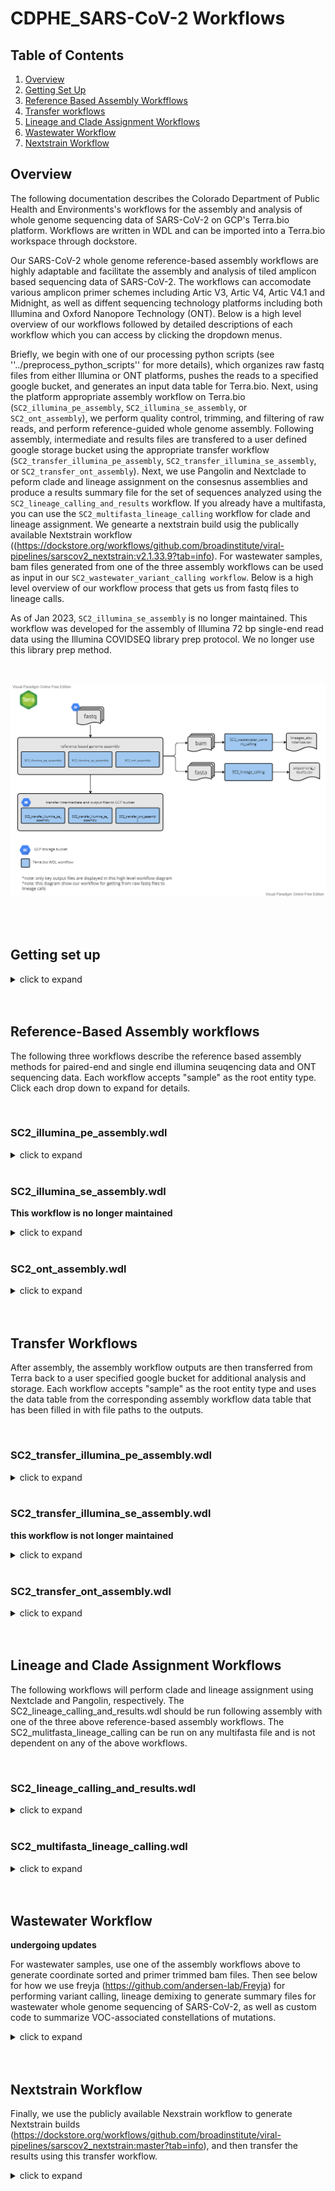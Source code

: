 # CDPHE_SARS-CoV-2 Workflows

## Table of Contents

1. [Overview](#overview)
2. [Getting Set Up](#getting-set-up)
3. [Reference Based Assembly Workfflows](#reference-based-assembly-workflows)
4. [Transfer workflows](#transfer-workflows)
5. [Lineage and Clade Assignment Workflows](#lineage-and-clade-assignment-workflows)
6. [Wastewater Workflow](#wastewater-workflow) 
7. [Nextstrain Workflow](#nextstrain-workflow)


## Overview

The following documentation describes the Colorado Department of Public Health and Environments's workflows for the assembly and analysis of whole genome sequencing data of SARS-CoV-2 on GCP's Terra.bio platform. Workflows are written in WDL and can be imported into a Terra.bio workspace through dockstore.

Our SARS-CoV-2 whole genome reference-based assembly workflows are highly adaptable and facilitate the assembly and analysis of tiled amplicon based sequencing data of SARS-CoV-2. The workflows can accomodate various amplicon primer schemes including Artic V3, Artic V4, Artic V4.1 and Midnight, as well as diffent sequencing technology platforms including both Illumina and Oxford Nanopore Technology (ONT). Below is a high level overview of our workflows followed by detailed descriptions of each workflow which you can access by clicking the dropdown menus.

Briefly, we begin with one of our processing python scripts (see ''../preprocess_python_scripts'' for more details), which organizes raw fastq files from either Illumina or ONT platforms, pushes the reads to a specified google bucket, and generates an input data table for Terra.bio. Next, using the platform appropriate assembly workflow on Terra.bio (``SC2_illumina_pe_assembly``, ``SC2_illumina_se_assembly``, or ``SC2_ont_assembly``), we perform quality control, trimming, and filtering of raw reads, and perform reference-guided whole genome assembly. Following assembly, intermediate and results files are transfered to a user defined google storage bucket using the appropriate transfer workflow (``SC2_transfer_illumina_pe_assembly``, ``SC2_transfer_illumina_se_assembly``, or ``SC2_transfer_ont_assembly``). Next, we use Pangolin and Nextclade to peform clade and lineage assignment on the consesnus assemblies and produce a results summary file for the set of sequences analyzed using the ``SC2_lineage_calling_and_results`` workflow. If you already have a multifasta, you can use the ``SC2_multifasta_lineage_calling`` workflow for clade and lineage assignment. We genearte a nextstrain build usig the publically available Nextstrain workflow ((https://dockstore.org/workflows/github.com/broadinstitute/viral-pipelines/sarscov2_nextstrain:v2.1.33.9?tab=info). For wastewater samples, bam files generated from one of the three assembly workflows can be used as input in our ``SC2_wastewater_variant_calling workflow``.  Below is a high level overview of our workflow process that gets us from fastq files to lineage calls.

As of Jan 2023, ``SC2_illumina_se_assembly`` is no longer maintained. This workflow was developed for the assembly of Illumina 72 bp single-end read data using the Illumina COVIDSEQ library prep protocol. We no longer use this library prep method. 

<br/>

![SC2 high level overview workflow diagram](./workflow_diagrams/SC2_overview_workflow_diagram.png "high level overview of SC2 workflow")

<br/>
<br/>


## Getting set up
<details>
<summary>click to expand</summary>

<br/>

Prior to running any of the workflows, you must set up the terra table and link reference files and custom python scripts to your workspace data. Below is a table detailing the workspace data you will need to set up.

<br/>

#### Workspace data
The reference files can be found in this repository in the ``workspace_data`` directory. Python scripts can be found in the listed repsoitory directory.

| workspace variable name | workflow|  file name | description | 
|-------------------|-----------------|--------------------|-----------------|
| ``adapters_and_contaminants_fa`` | ``SC2_illumina_pe_assembly``| Adapters_plus_PhiX_174.fasta | adapaters sequences and contaiment sequences removed during fastq cleaning and filtering using SeqyClean. Thanks to Erin Young at Utah Public Health Laboratory for providing this file!  |
| ``covid_genome_gff`` |``SC2_illumina_pe_assembly``, ``SC2_illumina_se_assembly``, ``SC2_ont_assembly`` | NC_045512-2_reference.gff| whole genome reference sequence annotation file in gff format (we use NCBI genbank ID MN908947.3) |
| ``covid_genome_fa`` | ``SC2_illumina_pe_assembly``, ``SC2_illumina_se_assembly``, ``SC2_ont_assembly``|MN908947-2_reference.fasta | SARS-CoV-2 whole genome reference sequence in fasta format (we use NCBI genbank ID MN908947.3) |
| ``artic_v3_bed`` |  ``SC2_illumina_pe_assembly``, ``SC2_illumina_se_assembly``, ``SC2_ont_assembly``|artic_V3_nCoV-2019.primer.bed| primer bed file for the Artic V3 tiled amplicon primer set. Thanks to Theiagen Genomics for providing this file! |
| ``artic_v4_bed`` | ``SC2_illumina_pe_assembly``, ``SC2_illumina_se_assembly``, ``SC2_ont_assembly``|artic_V4_nCoV-2019.primer.bed | primer bed file for the Artic V4 tiled amplicon primer set. Thanks to Theiagen Genomics for providing this file! |
| ``artic_v4-1_bed`` | ``SC2_illumina_pe_assembly``, ``SC2_illumina_se_assembly``, ``SC2_ont_assembly``|artic_V4-1_nCoV-2019.primer.bed | primer bed file for the Artic V4.1 tiled amplicon primer set. Thanks to Theiagen Genomics for providing this file! |
|``artic_v4-1_s_gene_amplicons``|``SC2_illumina_pe_assembly``,  ``SC2_ont_assembly``|artic_v4_1_s_gene_amplicons.tsv||
|``artic_v4-1_s_gene_primer_bed``|``SC2_illumina_pe_assembly``,  ``SC2_ont_assembly``| S_gene_V4-1_nCoV-2021.primer.bed||
| ``midnight_bed`` | ``SC2_ont_assembly``| Midnight_Primers_SARS-CoV-2.scheme.bed | primer bed file for the Midnight tiled amplicon primer set. Thanks to Theiagen Genomics for providing this file! |
| `` covid_voc_annotations_tsv``|``SC2_wastewater_variant_calling workflow``| SC2_voc_annotations_20220711.tsv | For wastewater only. List of amino acid (AA) subsitiutions and lineages containing those AA substitutions; for a lineage to be associated with a given AA subsitution, 90% of publically available sequences must contain the AA substition (the 90% cutoff was determined using outbreak.info) |
| ``covid_voc_bed_tsv``|``SC2_wastewater_variant_calling workflow``.| SC2_voc_mutations_20220711.tsv |  For wastewater only. List of nucleotide genome positions in relation to the MN908947.3 reference genome of know mutations |
| ``covid_calc_per_cov_py`` |``SC2_illumina_pe_assembly``, ``SC2_illumina_se_assembly``, ``SC2_ont_assembly`` |calc_percent_coverage.py | see detailed description in the readme file found in ``./python_scripts/`` repo directory|
| ``covid_nextclade_json_parser_py`` | ``SC2_lineage_calling_and_results``| nextclade_json_parser.py | see detailed description in the readme file found in ``./python_scripts/`` repo directory|
| ``covid_concat_results_py`` | ``SC2_lineage_calling_and_results``| concat_seq_metrics_and_lineages_results.py | see detailed description in the readme file found in ``./python_scripts`` repo directory |


</details>

<br/>
<br/>

## Reference-Based Assembly workflows
The following three workflows describe the reference based assembly methods for paired-end and single end illumina seuqencing data and ONT sequencing data. Each workflow accepts "sample" as the root entity type. Click each drop down to expand for details.

<br/>


### SC2_illumina_pe_assembly.wdl
<details>
<summary>click to expand</summary>

<br/>

### Overview
This workflow was developed for the assembly of Illumina 150 bp paired-end read data using the Illumina Nextera XT library prep protocol. The workflow accepts "sample" as the root entity type. The workflow will:
1. Use Seqyclean to quality filter and trim raw fastq files
  - Seqyclean parameters include a minimum read length set to 70 bp and quality trimming set to a minimum Phred quality score of 30.
2. Run FastQC on both the raw and cleaned reads
3. Align reads to the reference genome using bwa and then sort the bam by coordinates using Samtools
4. Use iVar trim to trim primer regions and then sort the trimmed bam by coordinates using Samtools
5. Use iVar variants to call variants from the trimmed and sorted bam
  - iVar variants parameters include a minimum quality score set to 20, a minimum variant base frequency set to 0.6 and a minimum read depth set to 10.
6. Use iVar consensus to call the consensus genome sequence from the trimmed and sorted bam
  - iVar consensus parameters include a minimum quality score set to 20, a minimum variant base frequency set to 0.6 and a minimum read depth set to 10.
7. Use Samtools flagstat, stats, and coverage to output statistics from the bam
8. Rename the fasta header of consensus sequences in the GISAID-acceptable format: CO-CDPHE-{sample_id}
9. Calculate the percent coverage using the [calc_percent_coverage.py](./python_scripts/calc_percent_coverage.py) script available in the [python_scripts](./python_scripts/) directory of this repo.

![SC2_illumina_pe_assembly.wdl workflow diagram](./workflow_diagrams/SC2_illumina_pe_assembly.png "SC2_illumina_pe_assembly.wdl workflow diagram")


<br/>

### Inputs
1. Terra data table.

   The terra data table must include the following columns as listed below. Note that optional columns are not neccessary for the assembly workflow but must be present for the SC2_lineage_calling_and results.wdl and Transfer workflows described below under ``Lineage Calling Workflows`` and ``Transfer Workflows``, respecitively.

| column header | description | 
|-------------------|-----------------|
| ``entity:sample_id``| column with the list of sample names. (e.g. ``entity:covwwt-0203_id``) |
| ``fastq_1``| The google bucket path to the R1 fastq file.|
|``fastq_2``| The google bucket path to the R2 fastq file.|
|``out_dir``| User defined google bucket for where the files will be transfered during the transfer workflows. |
|``workbook_path``| (optional; required for lineage calling workflow) | 
|``project_name``| (optional; requried for lineage calling workflow) |

<br/>

2. Terra Workspace Data.

  See [Getting set up](#getting-set-up) above. 

<br/>

3. Setting up the workflow inputs

  For setting up the worklfow inputs, use the ``SC2_illumina_pe_assembly-input.json`` in the ``workflow_inputs`` directory.

  |workflow variable| attribute (input syntax into workflow) |
  |------------|-----------|
  |``adapters_and_contaminants``|workspace.adapters_and_contaminants_fa|
  |``calc_percent_coverage_py``|workspace.covid_calc_percent_coverage_py|
  |``covid_genome``|workspace.covid_genome_fa|
  |``covid_gff``|workspace.covid_genome_gff|
  |``fastq_1``|this.fastq_1|
  |``fastq_2``|this.fastq_2|
  |``primer_bed``|workspace.artic_v4-1_bed|
  |``s_gene_amplicons``|workspace.artic_v4-1_s_gene_amplicons|
  |``sample_name``|this.{entity_name}_id|

<br/>

### Outputs

| WDL task name | software/program | variable name | description |
|---------------|------------------|---------------|-------------|
|seqyclean| seqyclean| ``filtered_reads_1``| file|
|seqyclean| seqyclean| ``filtered_reads_2``| file|
|seqyclean| seqyclean| ``seqyclean_summary``| file|
|fastqc as fastqc_raw| fastqc| ``fastqc_raw1_html``| file|
|fastqc as fastqc_raw| fastqc| ``fastqc_raw1_zip``| file|
|fastqc as fastqc_raw| fastqc| ``fastqc_raw2_html``| file|
|fastqc as fastqc_raw| fastqc| ``fastqc_raw2_zip``| file|
|fastqc as fastqc_cleaned| fastqc| ``fastqc_clean1_html``| file|
|fastqc as fastqc_cleaned| fastqc| ``fastqc_clean1_zip``| file|
|fastqc as fastqc_cleaned| fastqc|``fastqc_clean2_html``| file|
|fastqc as fastqc_cleaned| fastqc| ``fastqc_clean2_zip``| file|
|align_reads|bwa and samtools| ``out_bam``| file|
|align_reads|bwa and samtools| ``out_bamindex``| file|
|align_reads|bwa and samtools|``assembler_version``| string recording the version for bwa, this information is used later for submitting to public repositories.|
|ivar trim |ivar trim and samtools| ``trim_bam`` | file|
|ivar trim |ivar trim and samtools| ``trimsort_bam`` | file|
|ivar trim |ivar trim and samtools| ``trimsort_bamindex`` | file|
|ivar variants| ivar variants| ``variants``| vcf file formatted as a tsv|
|ivar consensus| ivar consnesus| ``consensus``| fasta file of conensus genome, Ns are called in places with less than 10 bp read depth. |
|bam_stats|samtools flagstat, stats, percent_coverage | ``flagstat_out``| file|
|bam_stats|samtools flagstat, stats, percent_coverage | ``stats_out``| file|
|bam_stats|samtools flagstat, stats, percent_coverage |  ``covhist_out``| file|
|bam_stats|samtools flagstat, stats, percent_coverage |  ``cov_out``| file|
|bam_stats|samtools flagstat, stats, percent_coverage | ``cov_s_gene_amplcions_out``| file|
|bam_stats|samtools flagstat, stats, percent_coverage | ``cov_s_gene_out``|file|
|rename_fasta| N/A | ``renamed_consensus``|fasta file; consesnus genome sequence with the fasta header renamed to be CO-CDPHE-{sample_name}|
|calc_percent_cvg|calc_percent_coverage.py| ``percent_cvg_csv``|csv file, see calc_percent_cvg.py script readme for details found in the ./python_scripts directory of this repository.|


<br/>

</details>

<br/>

### SC2_illumina_se_assembly.wdl
**This workflow is no longer maintained**
<details>
<summary>click to expand</summary>

### Overivew
This workflow was developed for the assembly of Illumina 72 bp single-end read data using the Illumina COVIDSEQ library prep protocol. The workflow accepts "sample" as the root entity type. The workflow will:
1. Use Trimmomatic and bbduk to quality filter, trim, and remove adapters from raw fastq files
  - Trimmomatic parameters inlcude a sliding widnow set to trim reads when the 4bp sliding window quality score falls below a mean Phred quality score of 30 (i.e. 4:30) and a minimum read lenght of 25 bp.
  - bbduck parameters include adapter trimming set to trim everything to the right of a kmer match and removal of PhiX sequences.
2. Run FastQC on both the raw and cleaned reads
3. Align reads to the reference genome using bwa and then sort the bam by coordinates using Samtools
4. Use iVar trim to trim primer regions and then sort the trimmed bam by coordinates using Samtools
5. Use iVar variants to call variants from the trimmed and sorted bam
  - iVar variants parameters include a minimum quality score set to 20, a minimum variant base frequency set to 0.6 and a minimum read depth set to 10.
6. Use iVar consensus to call the consensus genome sequence from the trimmed and sorted bam
  - iVar consensus parameters include a minimum quality score set to 20, a minimum variant base frequency set to 0.6 and a minimum read depth set to 10.
7. Use Samtools flagstat, stats, and coverage to output statistics from the bam
8. Rename the fasta header of consensus sequences in the format: CO-CDPHE{sample_id}
9. Calculate the percent coverage using the [calc_percent_coverage.py](./python_scripts/calc_percent_coverage.py) script available in the [python_scripts](./python_scripts/) directory of this repo.

![SC2_illumina_se_assembly.wdl workflow diagram](./workflow_diagrams/SC2_illumina_se_assembly.png "SC2_illumina_se_assembly.wdl workflow diagram")


### Inputs
1. Terra data table.

  The terra data table can be generated using the preprocess python scripts available in the [preprocess_python_scripts directory](./../preprocess_python_scripts) directory. The terra data table must include the following columns as listed below. Note that optional columns are not neccessary for the assembly workflow but but be present for the SC2_lineage_calling_and results.wdl and Transfer workflows described below under ``Lineage Calling Workflows`` and ``Transfer Workflows`` , respecitively.

  1. ``entity:sample_id``: column with the list of sample names/ids. Note that if there is more than one data table in the Terra Workspace, you need to add a number after the word sample to keep the datatables seperate (e.g. ``entity:sample2_id``).
  2. ``fastq``: The google bucket path to the fastq file.
  4. ``seq_run`` (optional): the name of the sequencing run (e.g. NEXSEQ_101)
  5. ``tech_platform`` (optional) : e.g. Illumina NexSeq
  6. ``read_type`` (optional): single
  7. ``primer_set`` (optional): e.g. COVIDSeqV3
  8. ``plate_name`` (optional): name of sequencing plate  
  9. ``plate_sample_well`` (optional): location of well on sequencing plate
  10. ``out_dir`` (optional): user defined google bucket fro where the files will be transfered during the transfer workflows.

2. Terra Workspace Data.

  The following reference files can be found in the [workspace_data](./workspace/) directory and the [python_scripts](./python_scripts/) directory. These files should be saved as Workspace data in your Terra Workspace. To do so, upload the files to a google bucket an link the file path to the wrokspace data variable. Once saved as workspace data variables, they can be used as inputs for the workflow.

  1. ``covid_genome``: the path to the google bucket directory contianing the SARS-CoV-2 reference genome fasta (we use NCBI genbank ID MN908947.3).
  2. ``covid_gff``: the path to the google bucket directory containing the SARS-CoV-2 reference genome gff annotation file (we use NCBI genbank ID MN908947.3)
  4. ``primer_bed``: the path to the google bucket directory containing a bed file with the primers used for amplicon sequencing
    - currenly we have bed files for Artic V3, Artic V4, Artic V4.1 and Midnight.
  5. ``preprocess_python_script``: [do we want to change the name of this variable in the WDL to match the python script name?] the path to the google bucket containing the ``calc_percent_coverage.py`` script.

Below is a summary of the workflow input variables along with the syntax used for the attribute column when setting up the workflow to run on Terra.bio. For the attributes, the "this." syntax refers Terra to pull the variable from the terra datatable (#1 above). The  "workspace." syntax refers Terra to pull the variable from the terra workspace data (#2 above).

|workflow variable| attribute (input syntax into workflow) |
|------------|-----------|
|``covid_genome``| workspace.covid_genome|
|``covid_gff``| workspace.covid_gff
|``fastq``| this.fastq|
|``preprocess_python_script``| workspace.preprocess_python_script|
|``primer_bed``|workspace.V4-1Artic|
|``sample_id``| this.sample{terra_datatable_name}_id|

### Outputs
1. Output files from Trimmomatic and ddbuk
  - ``trimmed_reads``: file
  - ``trim_stats``: file
  - ``filtered_reads`: file
  - ``adapter_stats``: file
  - ``PhiX_stats``: file


2. Output files from FastQC
  - ``fastqc_raw1_html``: file
  - ``fastqc_raw1_zip``: file
  - ``fastqc_raw2_html``: file
  - ``fastqc_raw2_zip``: file
  - ``fastqc_clean1_html``: file
  - ``fastqc_clean1_zip``: file
  - ``fastqc_clean2_html``: file
  - ``fastqc_clean2_zip``: file


3. Output files from bwa and samtools (align reads)
  - ``out_bam``: file


4. Output files from iVar trim and samtools
  - ``trim_bam``: file
  - ``trimsort_bam``: file
  - ``trimsort_bamindex``: file


5. Output files from iVar variants
  - ``variants``: vcf file formated as a tsv


6. Output files from iVar consensus
  - ``consensus``: fasta file of conensus genome, Ns are called in places with less than 10 bp read depth.  


7. Output files from Samtools flagstat, stats, and percent_coverage
  - ``fagstat_out``: file
  - ``stats_out``: file
  - ``covhist_out``: file
  - ``cov_out``: file


8. Output from rename consensus fasta headers
  - ``renamed_consensus``: fasta file; consesnus genome sequence with the fasta header renamed to be CO-CDPHE-{sample_id}


9. Output from calc_percent_coverage.py
  - ``percent_cvg_csv``: csv file, see calc_percent_cvg.py script readme for details.


10. bwa assembler version string output  
  - ``assembler_version``: string recording the version for bwa, this information is used later for submitting to public repositories.


</details>

<br/>

### SC2_ont_assembly.wdl
<details>
<summary>click to expand</summary>

<br/>

### Overview
This workflow was developed for the assembly of Oxford Nanopore Technology (ONT) read data following the ARTIC SARS-CoV-2 sequencing protocol and using the ONT native barcoding kit. This workflow assumes that basecalling and conversion of fast5 files into fastq has already occurred (e.g. using MinKNOW). The workflow accepts "sample" as the root entity type. The workflow will:
1. Demuliplex basecalled fastq files using guppy_barcoder
2. Perform quality filering using guppyplex
  - guppyplex inlcudes a min length parameter set to 400 and a max length set to 700 for Artic primers and a min lingth set ot 400 and a max length set to 1500 for midnight primers.
3. Run artic minion --medaka for variant calling and to generate a consensus fagstat_out
  - medaka uses minimap2 by default to align reads to the SARS-CoV-2 reference genome
  - the default parameter in medaka for base calling is 20x depth and at least 60% of reads containing the base call
4. Scaffold assembly with pyScaf
  - this step ensures a single continuous consensus sequence with only one sequence in the consensus fasta file
5. Rename consensus to CO-CDPHE-{sample_id}
6. Generate bam quality statistics using samtools
7. Calculates percent coverage using the ``calc_percent_coverage.py`` script



![SC2_ont_assembly.wdl workflow diagram](./workflow_diagrams/SC2_ont_assembly.png "SC2_ont_assembly.wdl workflow diagram")

<br/>

### Inputs
1. Terra data table.

  The terra data table can be generated using the preprocess python scripts available in the [preprocess_python_scripts directory](./../preprocess_python_scripts) directory. The terra data table must include the following columns as listed below. Note that optional columns are not neccessary for the assembly workflow but but be present for the SC2_lineage_calling_and results.wdl and Transfer workflows described below under ``Lineage Calling Workflows`` and ``Transfer Workflows`` , respecitively.


  | column header | description | 
|-------------------|-----------------|
| ``entity:sample_id``| column with the list of sample names. (e.g. ``entity:covwwt-0203-miseq_id``) |
| ``index_1_id``| the ont barcode associated with the sample|
|``fastq_dir``| the google bucket path with the set of fastq files|
|``out_dir``| User defined google bucket for where the files will be transfered during the transfer workflows. |
|``workbook_path``| (optional; required for lineage calling workflow) | 
|``project_name``| (optional; requried for lineage calling workflow) |

<br/>

2. Terra Workspace Data.

  See [Getting set up](#getting-set-up) above. 

<br/>

3. Setting up the workflow inputs

  For setting up the worklfow inputs, use the ``SC2_ont_assembly-input.json`` in the ``workflow_inputs`` directory. 

  |workflow variable| attribute (input syntax into workflow) |
  |------------|-----------|
  |``calc_percent_coverage_py``|workspace.covid_calc_percent_coverage_py|
  |``covid_genome``|workspace.covid_genome_fa|
  |``gcs_fastq_dir``| this.fastq_dir|
  |``index_1_id`` | this.index_1_id|
  |``primer_bed``| workspace.artic_v4-1_bed|
  |``primer_set``| this.primer_set|
  |``s_gene_amplicons``| workspace.artic_v4-1_s_gene_amplicons|
  |``s_gene_primer_bed``| workspace.artic_v4-1_s_gene_primer_bed|
  |``sample_name``|this.{entity_name}_id|




### Outputs

| WDL task name | software/program | variable name | description |
|---------------|------------------|---------------|-------------|
|Demultiplex|guppy_barcoder| ``barcode_summary``| file|
|Demultiplex|guppy_barcoder| ``guppy_dmux_fastq``| file|
|guppyplex quality filtering| ``filtered_fatsq``| file|
|Medaka|medaka and minimap2| ``sorted_bam``| file|
|Medaka|medaka and minimap2| ``trim_sort_bam``| file|
|Medaka|medaka and minimap2| ``trimsort_bai``| file|
|Medaka|medaka and minimap2| ``variants``| file|
|Medaka|medaka and minimap2| ``consensus``| file|
|Medaka|medaka and minimap2| ``assembler_version``| string recording the version for artic medaka, this information is used later for submitting to public repositories.|
|Bam_stats |samtools flagstat, stats, percent_coverage | ``flagstat_out``| file|
|Bam_stats |samtools flagstat, stats, percent_coverage |  ``stats_out``| file|
|Bam_stats |samtools flagstat, stats, percent_coverage |  ``covhist_out``| file|
|Bam_stats |samtools flagstat, stats, percent_coverage | ``cov_out``| file|
|Scaffold|pyScaf | ``scaffold_consensus``| consesnus sequence as a fasta file|
|rename_fasta|N/A| ``renamed_consensus``|fasta file; consesnus genome sequence with the fasta header renamed to be CO-CDPHE-{sample_name}|
|calc_percent_cvg|calc_percent_coverage.py| ``percent_cvg_csv``|csv file, see calc_percent_cvg.py script readme for details found in the ./python_scripts directory of this repository.|
|get_primer_site_variants| bcftools | ``primer_site_variants`` | file |



</details>

<br/>
<br/>

## Transfer Workflows

After assembly, the assembly workflow outputs are then transferred from Terra back to a user specified google bucket for additional analysis and storage. Each workflow accepts "sample" as the root entity type and uses the data table from the corresponding assembly workflow data table that has been filled in with file paths to the outputs. 

<br/>

### SC2_transfer_illumina_pe_assembly.wdl
<details>
<summary>click to expand</summary>

<br/>

This workflow transfers the output file generated from SC2_illumina_pe_assemby to a user specified google bucket. Below is a summary of the workflow input variables along with the syntax used for the attribute column when setting up the workflow to run on Terra.bio. For the attributes, the "this.sample{terra_datatable_name}s." syntax refers Terra to pull the variable from the terra datatable as used for sample sets. The Google Bucket path describes where in the user google bucket the output file is transferred to.  

|workflow variable| attribute (input syntax into workflow) | google bucket path|
|------------|-----------|----------|
|``consensus``| this.consensus| ``gs://{user_defined_gcp_bucket}/assemblies/``|
|``covhist_out``| this.coverage_hist| ``gs://{user_defined_gcp_bucket}/bam_stats/``|
|``cov_out``| this.coverage_out| ``gs://{user_defined_gcp_bucket}/bam_stats/``|
|``fastqc_clean1_html``| this.fastq_clean1_html| ``gs://{user_defined_gcp_bucket}/fastqc/``|
|``fastqc_clean1_zip``|this.fastqc_clean1_zip|``gs://{user_defined_gcp_bucket}/fastqc/``|
|``fastqc_clean2_html``| this.fastqc_clean2_html| ``gs://{user_defined_gcp_bucket}/fastqc/``|
|``fastqc_clean2_zip ``| this.fastqc_clean2_zip|``gs://{user_defined_gcp_bucket}/fastqc/``|
|``filtered_reads_1``| this.filtered_reads_1| ``gs://{user_defined_gcp_bucket}/seqyclean/``|
|``filtered_reads_2``|this.filtered_reads_2| ``gs://{user_defined_gcp_bucket}/seqclean/``|
|``flagstat_out``| this.flagstat_out| ``gs://{user_defined_gcp_bucket}/bamstats/``|
|``out_dir``| this.out_dir| N/A |
|``renamed_consensus``| this.renmaed_consensus| ``gs://{user_defined_gcp_bucket}/assemblies/``|
|``trimsort_bam``| this.trimsort_bam|``gs://{user_defined_gcp_bucket}/alignments/``|
|``trimsort_bamindex``| this.trimsort_bamindex| ``gs://{user_defined_gcp_bucket}/alignments/``|
|``variants`` | this.variants| ``gs://{user_defined_gcp_bucket}/variants/``|

![SC2_transfer_illumina_pe_assembly.wdl workflow diagram](./workflow_diagrams/SC2_transfer_illumina_pe_assembly.png "SC2_transfer_illumina_pe_assembly.wdl workflow diagram")

</details>

<br/>

### SC2_transfer_illumina_se_assembly.wdl
**this workflow is not longer maintained**

<details>
<summary>click to expand</summary>
This workflow transfers the output file generated from SC2_illumina_se_assemby to a user specified google bucket. Below is a summary of the workflow input variables along with the syntax used for the attribute column when setting up the workflow to run on Terra.bio. For the attributes, the "this.sample{terra_datatable_name}s." syntax refers Terra to pull the variable from the terra datatable as used for sample sets. The Google Bucket path describes where in the user google bucket the output file is transferred to.  

|workflow variable| attribute (input syntax into workflow) | google bucket path|
|------------|-----------|----------|
|``adapter_stats``| this.sample{terra_datatable_name}s.adapter_stats| ``gs://{user_defined_gcp_bucket}/filter_reads/``|
|``consensus``| this.sample{terra_datatable_name}s.consensus| ``gs://{user_defined_gcp_bucket}/assemblies/``|
|``covhist_out``| this.sample{terra_datatable_name}s.coverage_hist| ``gs://{user_defined_gcp_bucket}/bam_stats/``|
|``cov_out``| this.sample{terra_datatable_name}s.coverage_out| ``gs://{user_defined_gcp_bucket}/bam_stats/``|
|``fastqc_clean_html``| this.sample{terra_datatable_name}s.fastq_clean_html| ``gs://{user_defined_gcp_bucket}/fastqc/``|
|``fastqc_clean_zip``|this.sample{terra_datatable_name}s.fastqc_clean_zip|``gs://{user_defined_gcp_bucket}/fastqc/``|
|``filtered_reads``| this.sample{terra_datatable_name}s.filtered_reads| ``gs://{user_defined_gcp_bucket}/seqyclean/``|
|``flagstat_out``| this.sample{terra_datatable_name}s.flagstat_out| ``gs://{user_defined_gcp_bucket}/bamstats/``|
|``out_dir``| this.sample{terra_datatable_name}s.out_dir| N/A |
|``PhiX_stats``| this.sample{terra_datatable_name}s.PhiX_stats | ``gs://{user_defined_gcp_bucket}/filtered_reads/``
|``renamed_consensus``| this.sample{terra_datatable_name}s.renmaed_consensus| ``gs://{user_defined_gcp_bucket}/assemblies/``|
|``trimsort_bam``| this.sample{terra_datatable_name}s.trimsort_bam|``gs://{user_defined_gcp_bucket}/alignments/``|
|``trimsort_bamindex``| this.sample{terra_datatable_name}s.trimsort_bamindex| ``gs://{user_defined_gcp_bucket}/alignments/``|
|``variants`` | this.sample{terra_datatable_name}s.variants| ``gs://{user_defined_gcp_bucket}/variants/``|

![SC2_transfer_illumina_se_assembly.wdl workflow diagram](./workflow_diagrams/SC2_transfer_illumina_se_assembly.png "SC2_transfer_illumina_se_assembly.wdl workflow diagram")

</details>

<br/>

### SC2_transfer_ont_assembly.wdl
<details>
<summary>click to expand</summary>
<br/>

This workflow transfers the output file generated from SC2_ont_assemby to a user specified google bucket. Below is a summary of the workflow input variables along with the syntax used for the attribute column when setting up the workflow to run on Terra.bio. For the attributes, the "this.sample{terra_datatable_name}s." syntax refers Terra to pull the variable from the terra datatable as used for sample sets. The Google Bucket path describes where in the user google bucket the output file is transferred to.  

|workflow variable| attribute (input syntax into workflow) | google bucket path when transfered|
|------------|-----------|----------|
|``covhist_out``| this.coverage_hist| ``gs://{user_defined_gcp_bucket}/bam_stats/``|
|``cov_out``| this.coverage_out| ``gs://{user_defined_gcp_bucket}/bam_stats/``|
|``filtered_fastq``| this.filtered_fastq| ``gs://{user_defined_gcp_bucket}/filtered_fastq/``|
|``flagstat_out``| this.flagstat_out| ``gs://{user_defined_gcp_bucket}/bamstats/``|
|``out_dir``| this.out_dir| N/A |
|``renamed_consensus``| this.renmaed_consensus| ``gs://{user_defined_gcp_bucket}/assemblies/``|
|``samstats_out``| this.samstats_out| ``gs://{user_defined_gcp_bucket}/bam_stats/``|
|``scaffold_consensus``| this.scaffold_consensus| ``gs://{user_defined_gcp_bucket}/assemblies/``|
|``trimsort_bam``| this.trimsort_bam|``gs://{user_defined_gcp_bucket}/alignments/``|
|``variants`` | this.variants| ``gs://{user_defined_gcp_bucket}/variants/``|

![SC2_transfer_ont_assembly.wdl workflow diagram](./workflow_diagrams/SC2_transfer_ont_assembly.png "SC2_transfer_ont_assembly.wdl workflow diagram")

</details>

<br/>
<br/>

## Lineage and Clade Assignment Workflows
The following workflows will perform clade and lineage assignment using Nextclade and Pangolin, respectively. The SC2_lineage_calling_and_results.wdl should be run following assembly with one of the three above reference-based assembly workflows. The SC2_mulitfasta_lineage_calling can be run on any multifasta file and is not dependent on any of the above workflows.  

<br/>

### SC2_lineage_calling_and_results.wdl
<details>
<summary>click to expand</summary>

This workflow should be run following assembly with one of the three reference based assembly workflows. The workflow accepts "sample_set" as the root entity type and uses the data table from any of the three assembly workflows. All three assembly workflows (illumina pe, illumina se, and ont) are compatible with this workflow. Breifly the workflow performs the following:
1. concatenates consensus sequences from the sequencing run into a single fasta file
2. runs panoglin on the concatenated fasta file
3. runs nextclade on the concatenated fasta file
4. parses the nextclade json file output using the ``nextclade_json_parser.py`` script which pulls out clade and nucleotide and animo acid changes information and converts it to a tabular format.
5. Concaenates sequencing assembly metrics (e.g. percent coverage, assembler version), lineage and clade information, and sequence metadata (e.g. plate name, sample well location) into a single csv file.
6. Generates a csv file with sequencing assembly metrics and lineage information that can be used to parse sequencing data into our LIMS.
7. Transfers intermediate and summary files to a user defined google bucket.  

![SC2_lineage_calling_and_results.wdl workflow diagram](./workflow_diagrams/SC2_lineage_calling_and_results_workflow.png "SC2_lineage_calling_and_results.wdl workflow diagram")

### Inputs
Below is a summary of the workflow input variables along with the syntax used for the attribute column when setting up the workflow to run on Terra.bio. For the attributes, the ""this.sample{terra_datatable_name}s." syntax refers Terra to pull the variable from the terra datatable as used for sample sets. These variables were either in the original terra datatable as inputs for the assembly workflow (see referece based assembly workflow inputs sections above for more details) or added as outputs during the assemlby workflow (see reference based assembly workflow outputs sections for more details). The "workspace." syntax refers Terra to pull the variable from the terra workspace data. Workspace data is describe in the ``Getting Started`` drop down menu above.

|workflow variable| attribute (input syntax into workflow) |
|------------|-----------|
|``assembler_version_array``|this.sample{terra_datatable_name}s.assembler_version|
|``concat_seq_results_py``| workspace.covid_concat_results_py|
|``cov_out``| this.sample{terra_datatable_name}s.cov_out|
|``nextclade_json_parser_py``| workspace.covid_nextclade_json_parser_py|
|``out_dir_array``| this.sample{terra_datatable_name}s.out_dir|
|``percent_cvg_csv``| this.sample{terra_datatable_name}s.percent_cvg_csv|
|``project_name_array``|this.sample{terra_datatable_name}s.project_name |
|``renamed_consensus``| this.sample{terra_datatable_name}s.renamed_consesnus|
|``sample_name``| this.sample{terra_datatable_name}s.sample{terra_datatable_name}_id|
|``workbook_path_array``| this.sample{terra_datatable_name}s.workbook_path|



### Outputs
This workflow generates several output files which are transfered to the user defined user google bucket as defined by this.sample{terra_datatable_name}s.out_dir. The table below details each output. For more detailed regarding the values in each column for the outputs see either the software readmes or the readme for the specific python script as listed in the description.

|output variable name| file_name | description | google bucket path|
|------------|-----------|--------------------------------|-----|
|``cat_fastas``|``concatenate_assemblies.fasta``|all consesnus sequences from assembly in a single fasta file|``gs://{user_defined_gcp_bucket}/multifasta/``|
|``nextclade_clades_csv``|``{seq_run}_nextclade_results.csv``|csv file generated from the ``nextclade_json_parser.py`` script detailing the clade for each seqeunce  |``gs://{user_defined_gcp_bucket}/nextclade_out/``|
|``nextclade_csv``|``nextclade.csv``|csv file generated from nextclade|``gs://{user_defined_gcp_bucket}/nextclade_out/``|
|``nextclade_json``|``nextclade.json``|json file generated from nextclade; this json file is parsed using the ``nextclade_json_parser.py`` script and key info is pulled out and converted into a tablular format in the ``nextclade_clades_csv``, ``nextclade_variants_csv`` and ``sequencing_results.csv`` files (see the readme for the ``nextclade_json_parser.py`` script for more details)|``gs://{user_defined_gcp_bucket}/nextclade_out/``|
``nextclade_variants_csv``|``{seq_run}_nextclade_variant_summary.csv``|csv file generated from the ``nextclade_json_parser.py`` script detailing the nucleotide and amino acid changes for each seqeunce|``gs://{user_defined_gcp_bucket}/summary_results/``|
|``nextclade_version``|N/A|version of nextclade|N/A|
|``pangolin_lineage``|``pangolin_lineage_report.csv``|lineage report generated from pangolin|``gs://{user_defined_gcp_bucket}/pangolin/``|
|``pangolin_version``|N/A|version of panoglin |N/A|
|``sequencing_results_csv``|``{seq_run}_sequencing_results.csv``| summary of the sequencing metrics and lineage/clade assignments for each sequence generated from the ``concat_seq_metrics_and_lineage_results.py`` script. see the ``concat_seq_metrics_and_lineage_results.py`` readme for more details. |``gs://{user_defined_gcp_bucket}/summary_results/``|
|``wgs_horizon_report_csv``|``{seq_run}_wgs_horizon_report.csv``|results csv used for parsing results into our LIMS. This file is generated from the ``concat_seq_metrics_and_lineage_results.py`` script. see the ``concat_seq_metrics_and_lineage_results.py`` readme for more details.|``gs://{user_defined_gcp_bucket}/summary_results/``|


</details>

<br/>

### SC2_multifasta_lineage_calling.wdl
<details>
<summary>click to expand</summary>
This workflow will perfrom lineage and clade assignment using a concatenated fasta file as input. This workflow is a stand alone workflow and does not depend on any of the previous reference-based assembly workflows. The workflow accepts "sample" as the root entity type and uses a simple two column data table (see inputs below).

Brienfly this workflow will perform the following:
1. Run nextclade
2. Run panoglin
3. transfer outputs to a user defined google bucket.

![SC2_multifasta_lineage_calling.wdl workflow diagram](./workflow_diagrams/SC2_multifasta_lineage_calling.png "SC2_multifasta_lineage_calling.wdl workflow diagram")

### Inputs
1. Terra datatable
  You will need to create a terra data that contains the following two columns:
  1. ``entity:samle_id`` : should contain the prefix that you would like for you output files
  2. ``multifasta``: google bucket path to the multi-sequence fasta file

Below is a summary of the workflow input variables along with the syntax used for the attribute column when setting up the workflow to run on Terra.bio. For the attributes, the "this." syntax refers Terra to pull the variable from the terra datatable (#1 above).

|workflow variable| attribute (input syntax into workflow) |
|------------|-----------|
|``multifasta``| this.multifasta|
|``sample_id``| this.sample{terra_datatable_name}_id|
|``out_dir``| "gs://{path to user defined google bucket}"|  

### Outputs

This workflow generates several output files which are transfered to the user defined user google bucket as defined by the ``out_dir`` variable. The table below details each output.

|output variable name| file_name | description | google bucket path|
|------------|-----------|--------------------------------|-----|
|``nextclade_version``|N/A|nextclade version|N/A|
|``nextclade_json``|``{sample_id}_nextclade_json``|json file generated from nextclade|``gs://{user_defined_gcp_bucket}/nextclade_out``|
|``auspice_json``|``{sample_id}_nextclade.auspice.json``|auspice json file generated from nextclade|``gs://{user_defined_gcp_bucket}/nextclade_out``|
|``nextclade_csv``|``{sample_id}_nextclade.csv``|csv file generated from nextclade|``gs://{user_defined_gcp_bucket}/nextclade_out``|
|``pangolin_version``|N/A|pangolin version|N/A|
|``pangolin_lineage``|``{sample_id}_panoglin_lineage_report.csv``|lineage report generated from pangolin|``gs://{user_defined_gcp_bucket}/pangolin_out``|


</details>

<br/>
<br/>

## Wastewater Workflow

**undergoing updates**

For wastewater samples, use one of the assembly workflows above to generate coordinate sorted and primer trimmed bam files. Then see below for how we use freyja (https://github.com/andersen-lab/Freyja) for performing variant calling, lineage demixing to generate summary files for wastewater whole genome sequencing of SARS-CoV-2, as well as custom code to summarize VOC-associated constellations of mutations.

<details>
<summary>click to expand</summary>

The workflow accepts "sample_set" as the root entity type and uses the data table from any of the three assembly workflows. All three assembly workflows (illumina pe, illumina se and ont) are compatible with this workflow.

Briefly the workflow performs the following:

1. Add read groups to the bam files using samtools
2. Use Freya variants to perform variant calling using freya and generate a depths filter_reads
3. Run Freya demix to perform lineage deconvolution and to estimate lineage abundances
4. Pull out a set of curated VOC-associated mutations from the variants file generated by Freya
5. Generate a summary of constellations of VOC-associated mutations
6. transfer the outputs to a user-defined google bucket


![SC2_wastewater_variant_calling.wdl workflow diagram](./workflow_diagrams/sc2_wastewater_variant_calling.png "SC2_wastewater_variant_calling.wdl workflow diagram")

### Inputs
Below is a summary of the workflow input variables along with the syntax used for the attribute column when setting up the workflow to run on Terra.bio. For the attributes, the ""this.sample{terra_datatable_name}s." syntax refers Terra to pull the variable from the terra datatable as used for sample sets. These variables were either in the original terra datatable as inputs for the assembly workflow (see referece based assembly workflow inputs sections above for more details) or added as outputs during the assemlby workflow (see reference based assembly workflow outputs sections for more details). The  "workspace." syntax refers Terra to pull the variable from the terra workspace data. Workspace data is describe in the ``Getting Started`` drop down menu above.

|workflow variable| attribute (input syntax into workflow) |
|------------|-----------|
|``covid_genome``| workspace.covid_genome|
|``out_dir``|''gs://covid_terra/{seq_run}/terra_outputs'' (must be written as a string in quotes-- we have not updated the workflow to accept the out_dir column from the terra datatable)|
|``sample_id``|this.sample{terra_datatable_name}s.sample{terra_datatable_name}_id|
|``trimsort_bam``|this.sample{terra_datatable_name}s.trimsort_bam |
|``voc_annotations``|workspace.voc_annotations |
|``voc_bed``|workspace.voc_bed |


### Outputs
This workflow generates several output files which are transfered to the user defined google bucket as defined by a string (e.g. "gs://covid_terra/NEXSEQ_101/terra_outputs"). The table below details each output. For more details regarding the values in each column for the outputs see either the software readmes or the readme for the specific python script as listed in the description.

|output variable name| file_name | description | google bucket path|
|--------------------|-----------|-------------|-------------------|
|``addrg_bam``|``{sample_name}_addRG.bam``|???|N/A|
|``variants``|``{smaple_name}_variants.tsv``|generated for each sample; output from freyja demix|``gs://{user_defined_gcp_bucket}/waste_water_variant_calling/freyja/``|
|``depth``|``{sample_name}_depth.tsv``|generated for each sample; output from freyja variants|``gs://{user_defined_gcp_bucket}/waste_water_variant_calling/freyja/``|
|``demix``|``{sample_name}_demixed.tsv``|generated for each sample; output from freyja demix|``gs://{user_defined_gcp_bucket}/waste_water_variant_calling/freyja/``|
|``fill_NA_tsv``|``{sample_name}_voc_fill_NA.tsv``||N/A|
|``reformatted_tsv``|``{sample_name}_voc_reformat.tsv``|generated for each sample|N/A|
|``sample_voc_tsv_summary``|``{sample_name}_voc_mutations_forsummary.tsv``|generated for each sample|``gs://{user_defined_gcp_bucket}/waste_water_variant_calling/sample_variants/``|
|``sample_voc_tsv_counts``|``{sample_name}_voc_mutations_counts.tsv``|generated for each sample|``gs://{user_defined_gcp_bucket}/waste_water_variant_calling/sample_variants/``|
|``demix_reformatted``|``{sample_id}_demixed_reformatted.tsv``|generated for each sample|N/A|
|``voc_summary_temp``|``voc_mutations_summary_temp.tsv``||N/A|
|``voc_counts``|``voc_mutations_counts.tsv``||``gs://{user_defined_gcp_bucket}/waste_water_variant_calling/``|
|``voc_summary``|``voc_mutations_summary.tsv``||``gs://{user_defined_gcp_bucket}/waste_water_variant_calling/``|
|``demix_summary``|``lineage_abundances.tsv``||``gs://{user_defined_gcp_bucket}/waste_water_variant_calling/``|
|``transfer_date``|N/A|date the workflow was run|N/A|

</details>

<br/>
<br/>

## Nextstrain Workflow
Finally, we use the publicly available Nexstrain workflow to generate Nextstrain builds (https://dockstore.org/workflows/github.com/broadinstitute/viral-pipelines/sarscov2_nextstrain:master?tab=info), and then transfer the results using this transfer workflow.

<details>
<summary>click to expand</summary>

This workflow transfers the output file generated from the publicly available sarscov2_nextstrain workflow (https://dockstore.org/workflows/github.com/broadinstitute/viral-pipelines/sarscov2_nextstrain:master?tab=info) to a user specified google bucket. Below is a summary of the workflow input variables along with the syntax used for the attribute column when setting up the workflow to run on Terra.bio. For the attributes, the "this.sample{terra_datatable_name}s." syntax refers Terra to pull the variable from the terra datatable as used for sample sets. The Google Bucket path describes where in the user google bucket the output file is transferred to.  

|workflow variable| attribute (input syntax into workflow) | google bucket path|
|------------|-----------|----------|
|``auspice_input_json``| this.auspice_input_json | ``gs://{user_defined_gcp_bucket}/auspice_input_json/`|
|``combined_assemblies``| this.combined_assemblies | ``gs://{user_defined_gcp_bucket}/combined_assemblies/``|
|``keep_list``| this.keep_list | ``gs://{user_defined_gcp_bucket}/keep_list/``|
|``metadata_merged``| this.metadata | ``gs://{user_defined_gcp_bucket}/metadata_merged/``|
|``ml_tree``| this.ml_tree | "gs://{user_defined_gcp_bucket}/ml_tree/" "|
|``multiple_alignment``| this.multiple_alignment | ``gs://{user_defined_gcp_bucket}/multiple_alignment/``|
|``node_data_jsons``| this.node_data_jsons | ``gs://{user_defined_gcp_bucket}/node_data_jsons/``|
|``root_sequence_json``| this.root_sequence_json |``gs://{user_defined_gcp_bucket}/root_sequence_json/``|
|``subsampled_sequences`` | this.subsampled_sequences | ``gs://{user_defined_gcp_bucket}/subsampled_sequences/``|
|``time_tree`` | this.time_tree | ``gs://{user_defined_gcp_bucket}/time_tree/``|
|``tip_frequencies_json`` | this.tip_frequencies_json | ``gs://{user_defined_gcp_bucket}/tip_frequencies_json/``|
|``unmasked_snps`` | this.unmasked_snps | ``gs://{user_defined_gcp_bucket}/unmasked_snps/``|
|``out_dir``| ``gs://{user_defined_gcp_bucket}/assemblies/``| NA |

![SC2_nextstrain_transfer.wdl workflow diagram](./workflow_diagrams/SC2_nextstrain_transfer.png "SC2_nextstrain_transfer.wdl workflow diagram")

</details>
